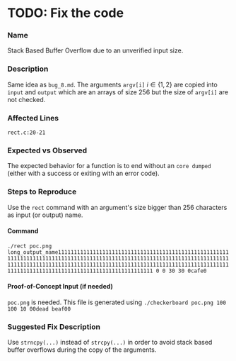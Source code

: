 # TODO: Fix the code

### Name
Stack Based Buffer Overflow due to an unverified input size.

### Description
Same idea as `bug_8.md`. The arguments `argv[i]` $i\in\{1,2\}$ are copied into `input` and `output` which are an arrays of size 256 but the size of `argv[i]` are not checked.

### Affected Lines
`rect.c:20-21`

### Expected vs Observed
The expected behavior for a function is to end without an `core dumped` (either with a success or exiting with an error code).

### Steps to Reproduce
Use the `rect` command with an argument's size bigger than 256 characters as input (or output) name.

#### Command
`./rect poc.png long_output_name111111111111111111111111111111111111111111111111111111111111111111111111111111111111111111111111111111111111111111111111111111111111111111111111111111111111111111111111111111111111111111111111111111111111111111111111111111111111111111111111 0 0 30 30 0cafe0
`

#### Proof-of-Concept Input (if needed)
`poc.png` is needed. This file is generated using `./checkerboard poc.png 100 100 10 00dead beaf00`

### Suggested Fix Description
Use `strncpy(...)` instead of `strcpy(...)` in order to avoid stack based buffer overflows during the copy of the arguments.
